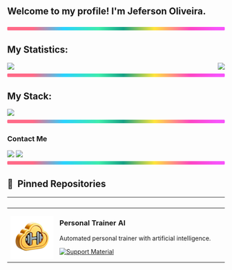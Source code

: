 ## Welcome to my profile! I'm Jeferson Oliveira.
<img src="./lineBar.png" width="100%" height="8px"/>

## My Statistics:
<div style="display: flex; justify-content: space-between;" align="center">
  <a>
    <img height="180em" src="https://github-readme-stats-eight-theta.vercel.app/api?username=jefersonolivaras&show_icons=true&theme=synthwave&include_all_commits=true&count_private=true"/>
  </a>
  <a href="https://github.com/jefersonolivaras/github-readme-stats">
    <img height="180em" src="https://github-readme-stats-eight-theta.vercel.app/api/top-langs/?username=anuraghazra&layout=compact&theme=synthwave"/>
  </a>
</div>

<img src="./lineBar.png" width="100%" height="8px"/>
  
## My Stack:
<img src="https://skillicons.dev/icons?i=vscode,js,py,git,github,mysql&theme=dark" />
  
  <img src="./lineBar.png" width="100%" height="8px"/>
 
<h3>Contact Me</h3>
<div> 
  <a target="_blank" href="https://www.linkedin.com/in/jefersonolivaras" target="_blank"><img src="https://img.shields.io/badge/-LinkedIn-%230077B5?style=for-the-badge&logo=linkedin&logoColor=white" target="_blank"></a>
  <a target="_blank" href="https://www.dio.me/users/jefersonolivaras" target="_blank"><img src="https://img.shields.io/badge/-DIO-%230077B5?style=for-the-badge&logo=like&logoColor=white" target="_blank"></a>
</div>
<img src="./lineBar.png" width="100%" height="8px"/>

## 📌 &nbsp;Pinned Repositories

<table>
	<thead>
		<tr>
			<th colspan="2" width="2000">&nbsp;</th>
		</tr>
	</thead>
	<tbody>
		<tr>
			<td align="center" valign="top" width="100"><br />
			<a href="https://github.com/jefersonolivaras/prompt-challenger-personal-ia" target="_blank">
      <img src="./logo_2.png" />
      </a>
      </td>
			<td valign="top">
			<h3>Personal Trainer AI</h3>
			<p>Automated personal trainer with artificial intelligence.</p>
			<a href="https://github.com/jefersonolivaras/prompt-challenger-personal-ia" target="_blank">
 			 	<img src="https://img.shields.io/badge/Ver%20Material-E94D5F?style=for-the-badge" alt="Support Material" target="_blank">
			</a>
			</td>
		</tr>
	</tbody>
</table>
